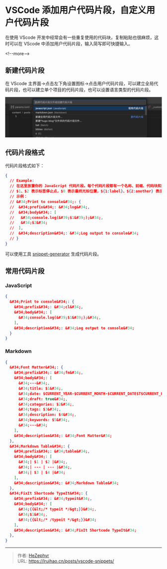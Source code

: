 # VSCode 添加用户代码片段，自定义用户代码片段


在使用 VScode 开发中经常会有一些重复使用的代码块，复制粘贴也很麻烦，这时可以在 VScode 中添加用户代码片段，输入简写即可快捷输入。

&lt;!--more--&gt;

## 新建代码片段

在 VScode 主界面-&gt;点击左下角设置图标-&gt;点击用户代码片段，可以建立全局代码片段，也可以建立单个项目的代码片段，也可以设置语言类型的代码片段。

![create-snippets](images/23_1694658794.png)

## 代码片段格式

代码片段格式如下：

```json
{
  // Example:
  // 在这里放置你的 JavaScript 代码片段。每个代码片段都有一个名称、前缀、代码块和描述。前缀用于触发代码片段，代码块将被展开并插入。可能使用的变量有：
  // $1、$2 表示标签停止点，$0 表示最终光标位置，${1:label}、${2:another} 表示占位符。具有相同 id 的占位符是相互关联的。
  // 示例：
  // &#34;Print to console&#34;: {
  //  &#34;prefix&#34;: &#34;log&#34;,
  //  &#34;body&#34;: [
  //   &#34;console.log(&#39;$1&#39;);&#34;,
  //   &#34;$2&#34;
  //  ],
  //  &#34;description&#34;: &#34;Log output to console&#34;
  // }
}
```

可以使用工具 [snippet-generator](https://snippet-generator.app/) 生成代码片段。

## 常用代码片段

### JavaScript

```json {title=javascript.json}
{
  &#34;Print to console&#34;: {
    &#34;prefix&#34;: &#34;cl&#34;,
    &#34;body&#34;: [
      &#34;console.log(&#39;$1&#39;);&#34;,
    ],
    &#34;description&#34;: &#34;Log output to console&#34;
  }
}
```

### Markdown

```json {title=markdown.json}
{
  &#34;Font Matter&#34;: {
    &#34;prefix&#34;: &#34;fm&#34;,
    &#34;body&#34;: [
      &#34;---&#34;,
      &#34;title: $1&#34;,
      &#34;date: $CURRENT_YEAR-$CURRENT_MONTH-$CURRENT_DATE$T$CURRENT_HOUR:$CURRENT_MINUTE:$CURRENT_SECOND&#43;08:00&#34;,
      &#34;draft: true&#34;,
      &#34;categories: $2&#34;,
      &#34;tags: $3&#34;,
      &#34;description: $4&#34;,
      &#34;keywords: $5&#34;,
      &#34;---&#34;
    ],
    &#34;description&#34;: &#34;Font Matter&#34;
  },
  &#34;Markdown Table&#34;: {
    &#34;prefix&#34;: &#34;table&#34;,
    &#34;body&#34;: [
      &#34;| $1 | $2 |&#34;,
      &#34;| --- | --- |&#34;,
      &#34;| $3 | $4 |&#34;
    ],
    &#34;description&#34;: &#34;Markdown Table&#34;
  },
  &#34;FixIt Shortcode TypeIt&#34;: {
    &#34;prefix&#34;: &#34;typeit&#34;,
    &#34;body&#34;: [
      &#34;{{&lt;/* typeit */&gt;}}&#34;,
      &#34;$1&#34;,
      &#34;{{&lt;/* /typeit */&gt;}}&#34;
    ],
    &#34;description&#34;: &#34;FixIt Shortcode TypeIt&#34;
  },
}
```


---

> 作者: [HeZephyr](https://github.com/HeZephyr)  
> URL: https://lruihao.cn/posts/vscode-snippets/  

